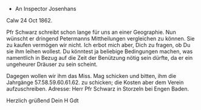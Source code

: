 + An Inspector Josenhans

 Calw 24 Oct 1862.

Pfr Schwarz schreibt schon lange für uns an einer Geographie. Nun wünscht er dringend Petermanns Mittheilungen vergleichen zu können. Sie zu kaufen vermögen wir nicht. Ich erbot mich aber, Dich zu fragen, ob Du sie ihm leihen wollest. Du könntest ja beliebige Bedingungen machen, was namentlich in Bezug auf die Zeit der Benützung nötig sein dürfte, da er ein ungeheurer Dräuser zu sein scheint.

Dagegen wollen wir ihm das Miss. Mag schicken und bitten, ihm die Jahrgänge 57.58.59.60.61.62. zu schicken; die Kosten aber dem Verein aufzuschreiben. Adresse:
Herr Pfr Schwarz in Storzeln bei Engen Baden.

 Herzlich grüßend
 Dein
 H Gdt

